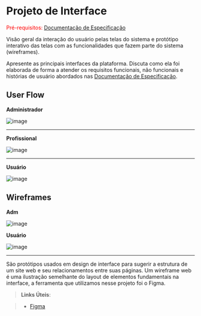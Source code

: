 
# Projeto de Interface

<span style="color:red">Pré-requisitos: <a href="2-Especificação do Projeto.md"> Documentação de Especificação</a></span>

Visão geral da interação do usuário pelas telas do sistema e protótipo interativo das telas com as funcionalidades que fazem parte do sistema (wireframes).

 Apresente as principais interfaces da plataforma. Discuta como ela foi elaborada de forma a atender os requisitos funcionais, não funcionais e histórias de usuário abordados nas <a href="2-Especificação do Projeto.md"> Documentação de Especificação</a>.

## User Flow

**Administrador**

![image](https://user-images.githubusercontent.com/114623537/197587096-02f59fa2-b3c5-4aca-b81b-265f4ad1064f.png)

-----------------------------------------------------------------------------------------------------------------------------------------------------------------------
 **Profissional**
 
 ![image](https://user-images.githubusercontent.com/114624183/206864136-f59dfbac-64cb-4652-b516-4b23b10176cc.png)

-----------------------------------------------------------------------------------------------------------------------------------------------------------------------
**Usuário**

![image](https://user-images.githubusercontent.com/114624183/206863590-9a5b69f7-d443-4a0d-b4fe-4317b1760e6f.png)









## Wireframes

**Adm**

![image](https://user-images.githubusercontent.com/114624183/206863099-62342e65-ea80-4456-a0b1-e71c6e980c4c.png)

**Usuário**

![image](https://user-images.githubusercontent.com/114624183/206863102-1ae9bcae-4ef5-4b47-9fe3-a0b644787ce5.png)


-----------------------------------------------------------------------------------------------------------------------------------------------------------------------




São protótipos usados em design de interface para sugerir a estrutura de um site web e seu relacionamentos entre suas páginas. Um wireframe web é uma ilustração semelhante do layout de elementos fundamentais na interface, a ferramenta que utilizamos nesse projeto foi o Figma.
 
> **Links Úteis**:

> - [Figma](https://www.figma.com/)

